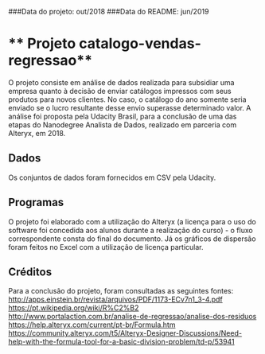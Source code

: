 ###Data do projeto: out/2018
###Data do README: jun/2019

# ** Projeto catalogo-vendas-regressao**
  
  O projeto consiste em análise de dados realizada para subsidiar uma empresa quanto à decisão de enviar catálogos impressos com seus
produtos para novos clientes. No caso, o catálogo do ano somente seria enviado se o lucro resultante desse envio superasse determinado
valor.
  A análise foi proposta pela Udacity Brasil, para a conclusão de uma das etapas do Nanodegree Analista de Dados, realizado em parceria
com Alteryx, em 2018. 

## Dados

  Os conjuntos de dados foram fornecidos em CSV pela Udacity.

## Programas

  O projeto foi elaborado com a utilização do Alteryx (a licença para o uso do software foi concedida aos alunos durante a realização
do curso) - o fluxo correspondente consta do final do documento. Já os gráficos de dispersão foram feitos no Excel com a utilização de
licença particular.

## Créditos

  Para a conclusão do projeto, foram consultadas as seguintes fontes:  
http://apps.einstein.br/revista/arquivos/PDF/1173-ECv7n1_3-4.pdf
https://pt.wikipedia.org/wiki/R%C2%B2
http://www.portalaction.com.br/analise-de-regressao/analise-dos-residuos
https://help.alteryx.com/current/pt-br/Formula.htm
https://community.alteryx.com/t5/Alteryx-Designer-Discussions/Need-help-with-the-formula-tool-for-a-basic-division-problem/td-p/53941
